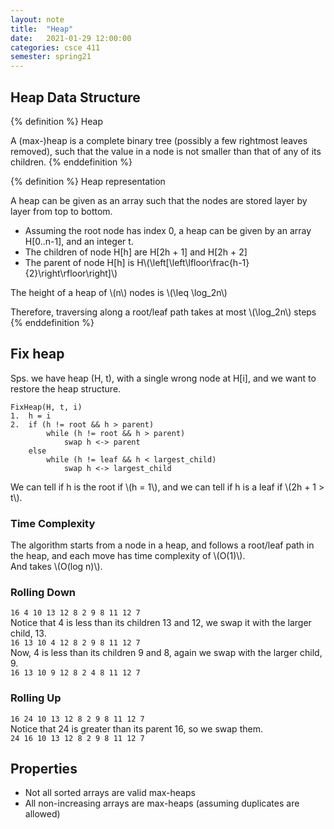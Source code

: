 ```yaml
---
layout: note
title:  "Heap"
date:   2021-01-29 12:00:00
categories: csce 411
semester: spring21
---
```

## Heap Data Structure

{% definition %}
Heap

A (max-)heap is a complete binary tree (possibly a few rightmost leaves removed), such that the value in a node is not smaller than that of any of its children.
{% enddefinition %}

{% definition %}
Heap representation

A heap can be given as an array such that the nodes are stored layer by layer from top to bottom. 
- Assuming the root node has index 0, a heap can be given by an array H[0..n-1], and an integer t.
- The children of node H[h] are H[2h + 1] and H[2h + 2]
- The parent of node H[h] is H\\(\left[\left\lfloor\frac{h-1}{2}\right\rfloor\right]\\)

The height of a heap of \\(n\\) nodes is \\(\leq \log_2n\\)

Therefore, traversing along a root/leaf path takes at most \\(\log_2n\\) steps
{% enddefinition %}

## Fix heap
Sps. we have heap (H, t), with a single wrong node at H[i], and we want to restore the heap structure.
```
FixHeap(H, t, i)
1.  h = i
2.  if (h != root && h > parent)
        while (h != root && h > parent)
            swap h <-> parent
    else
        while (h != leaf && h < largest_child)
            swap h <-> largest_child
```

We can tell if h is the root if \\(h = 1\\), and we can tell if h is a leaf if \\(2h + 1 > t\\).

### Time Complexity

The algorithm starts from a node in a heap, and follows a root/leaf path in the heap, and each move has time complexity of \\(O(1)\\).  
And takes \\(O(log n)\\).

### Rolling Down
```16 4 10 13 12 8 2 9 8 11 12 7```  
Notice that 4 is less than its children 13 and 12, we swap it with the larger child, 13.  
```16 13 10 4 12 8 2 9 8 11 12 7```  
Now, 4 is less than its children 9 and 8, again we swap with the larger child, 9.  
```16 13 10 9 12 8 2 4 8 11 12 7```

### Rolling Up
```16 24 10 13 12 8 2 9 8 11 12 7```  
Notice that 24 is greater than its parent 16, so we swap them.  
```24 16 10 13 12 8 2 9 8 11 12 7```

## Properties
- Not all sorted arrays are valid max-heaps
- All non-increasing arrays are max-heaps (assuming duplicates are allowed)
